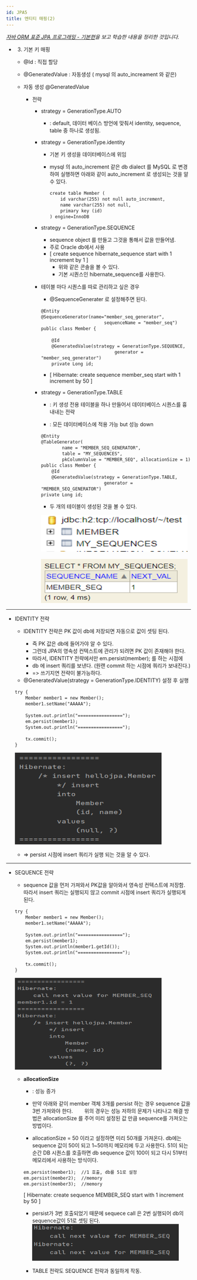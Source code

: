 ```yaml
---
id: JPA5
title: 엔티티 매핑(2)
---
```

_[자바 ORM 표준 JPA 프로그래밍 - 기본편](https://www.inflearn.com/course/ORM-JPA-Basic)을 보고 학습한 내용을 정리한 것입니다._

* 3) 기본 키 매핑

    - @Id : 직접 할당
    - @GeneratedValue : 자동생성 ( mysql 의 auto_increament 와 같은)

    - 자동 생성 @GeneratedValue

        + 전략
            + strategy = GenerationType.AUTO

                + : default, 데이터 베이스 방언에 맞춰서 identity, sequence, table 중 하나로 생성됨.

            + strategy = GenerationType.identity

                + 기본 키 생성을 데이터베이스에 위임

                + mysql 의 auto_increment 같은 db dialect 를 MySQL 로 변경하여 실행하면 아래와 같이 auto_increment 로 생성되는 것을 알 수 있다.

                    ```
                    create table Member (
                        id varchar(255) not null auto_increment,
                        name varchar(255) not null,
                        primary key (id)
                    ) engine=InnoDB
                    ```

            + strategy = GenerationType.SEQUENCE

                - sequence object 를 만들고 그것을 통해서 값을 만들어냄.
                - 주로 Oracle db에서 사용

                + [ create sequence hibernate_sequence start with 1 increment by 1 ]
                    + 위와 같은 콘솔을 볼 수 있다.
                    + 기본 시퀀스인 hibernate_sequence를 사용한다. 
    
            + 테이블 마다 시퀀스를 따로 관리하고 싶은 경우  
                - @SequenceGenerater 로 설정해주면 된다.

                ```
                @Entity
                @SequenceGenerator(name="member_seq_generator", 
                                        sequenceName = "member_seq")
                public class Member {

                    @Id
                    @GeneratedValue(strategy = GenerationType.SEQUENCE, 
                                            generator = "member_seq_generator")
                    private Long id;
                ```

                - [ Hibernate: create sequence member_seq start with 1 increment by 50 ]

            + strategy = GenerationType.TABLE

                + : 키 생성 전용 테이블을 하나 만들어서 데이터베이스 시퀀스를 흉내내는 전략

                + : 모든 데이터베이스에 적용 가능 but 성능 down

                ```
                @Entity
                @TableGenerator(
                        name = "MEMBER_SEQ_GENERATOR",
                        table = "MY_SEQUENCES",
                        pkColumnValue = "MEMBER_SEQ", allocationSize = 1)
                public class Member {
                    @Id
                    @GeneratedValue(strategy = GenerationType.TABLE, 
                                        generator = "MEMBER_SEQ_GENERATOR")
                private Long id; 
                ```
                - 두 개의 테이블이 생성된 것을 볼 수 있다. <br/>
        
                <img src="/static/img/2.png" width="400px" height="100px" title="table2" alt="2개의 table 생성됨"></img><br/>
                <br/>
                <img src="/static/img/1.png" width="400px" height="120px" title="table1" alt="2개의 table 생성됨"></img><br/>

 -----

* IDENTITY 전략
    - IDENTITY 전략은 PK 값이 db에 저장되면 자동으로 값이 셋팅 된다.

        - 즉 PK 값은 db에 들어가야 알 수 있다.
        - 그런데 JPA의 영속성 컨텍스트에 관리가 되려면 PK 값이 존재해야 한다.
        - 따라서, IDENTITY 전략에서만 em.persist(member); 를 하는 시점에
        - db 에 insert 쿼리를 보낸다. (원랜 commit 하는 시점에 쿼리가 보내진다.)
        -  => 쓰기지연 전략이 불가능하다.

    
    * @GeneratedValue(strategy = GenerationType.IDENTITY) 설정 후 실행 
    ```
    try {
        Member member1 = new Member();
        member1.setName("AAAAA");

        System.out.println("=================");
        em.persist(member1);
        System.out.println("=================");

        tx.commit();
    }
    ```
    <img src="/static/img/3.png" width="400px" height="250px" title="table1" alt="insert쿼리"></img><br/>
    - => persist 시점에 insert 쿼리가 실행 되는 것을 알 수 있다.

 ------

* SEQUENCE 전략

    - sequence 값을 먼저 가져와서 PK값을 알아와서 영속성 컨텍스트에 저장함.
    따라서 insert 쿼리는 실행되지 않고 commit 시점에 insert 쿼리가 실행되게 된다.<br/>

    ```
    try {
        Member member1 = new Member();
        member1.setName("AAAAA");

        System.out.println("=================");
        em.persist(member1);
        System.out.println(member1.getId());
        System.out.println("=================");

        tx.commit();
    }
    ```
    <img src="/static/img/4.png" width="400px" height="250px" title="table1" alt="insert쿼리"></img><br/>

    - **allocationSize**
        - : 성능 증가

        - 만약 아래와 같이 member 객체 3개를 persist 하는 경우 sequence 값을 3번 가져와야 한다.&nbsp;&nbsp;&nbsp;&nbsp;&nbsp;&nbsp;&nbsp;
        위의 경우는 성능 저하의 문제가 나타나고 해결 방법은 allocationSize 를 주어
        미리 설정된 값 만큼 sequence를 가져오는 방법이다. 
        - allocationSize = 50 이라고 설정하면 미리 50개를 가져온다.
        db에는 sequence 값이 50이 되고 1~50까지 메모리에 두고 사용한다. 51이 되는 순간 DB 시퀀스를 호출하면 db sequence 값이 100이 되고 다시 51부터 메모리에서 사용하는 방식이다.

        ```
        em.persist(member1);  //1 호출, db를 51로 설정
        em.persist(member2);  //memory
        em.persist(member3);  //memory
        ```

        [ Hibernate: create sequence MEMBER_SEQ start with 1 increment by 50 ]

        - persist가 3번 호출되었기 때문에  sequece call 은 2번 실행되어 db의 sequence값이 51로 셋팅 된다.
        <img src="/static/img/5.png" width="400px" height="100px" title="table1" alt="insert쿼리"></img><br/>

        - TABLE 전략도 SEQUENCE 전략과 동일하게 작동.